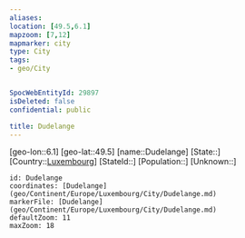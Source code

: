 ```yaml
---
aliases: 
location: [49.5,6.1]
mapzoom: [7,12] 
mapmarker: city 
type: City
tags:
- geo/City


SpocWebEntityId: 29897
isDeleted: false
confidential: public

title: Dudelange
---
```

[geo-lon::6.1]
[geo-lat::49.5]
[name::Dudelange]
[State::]
[Country::[Luxembourg](geo/Continent/Europe/Luxembourg.md)]
[StateId::]
[Population::]
[Unknown::]


```leaflet
id: Dudelange
coordinates: [Dudelange](geo/Continent/Europe/Luxembourg/City/Dudelange.md)
markerFile: [Dudelange](geo/Continent/Europe/Luxembourg/City/Dudelange.md)
defaultZoom: 11 
maxZoom: 18
```


